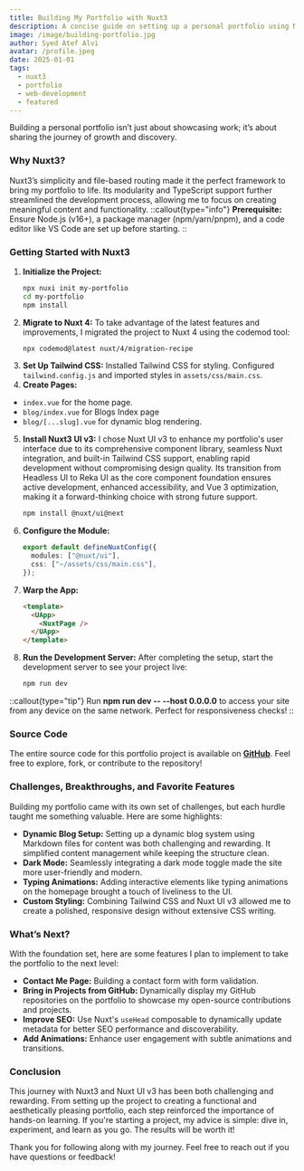 ```yaml
---
title: Building My Portfolio with Nuxt3
description: A concise guide on setting up a personal portfolio using Nuxt 3 and Nuxt UI v3, highlighting the steps, challenges, and features implemented.
image: /image/building-portfolio.jpg
author: Syed Atef Alvi
avatar: /profile.jpeg
date: 2025-01-01
tags:
  - nuxt3
  - portfolio
  - web-development
  - featured
---
```


Building a personal portfolio isn’t just about showcasing work; it’s about sharing the journey of growth and discovery.

### Why Nuxt3?

Nuxt3’s simplicity and file-based routing made it the perfect framework to bring my portfolio to life. Its modularity and TypeScript support further streamlined the development process, allowing me to focus on creating meaningful content and functionality.
::callout{type="info"}
**Prerequisite:** Ensure Node.js (v16+), a package manager (npm/yarn/pnpm), and a code editor like VS Code are set up before starting.
::

### Getting Started with Nuxt3

1. **Initialize the Project:**
   ```bash
   npx nuxi init my-portfolio
   cd my-portfolio
   npm install
   ```
2. **Migrate to Nuxt 4:** To take advantage of the latest features and improvements, I migrated the project to Nuxt 4 using the codemod tool:
   ```bash
   npx codemod@latest nuxt/4/migration-recipe
   ```
3. **Set Up Tailwind CSS:** Installed Tailwind CSS for styling.
   Configured `tailwind.config.js` and imported styles in `assets/css/main.css`.
4. **Create Pages:**

- `index.vue` for the home page.
- `blog/index.vue` for Blogs Index page
- `blog/[...slug].vue` for dynamic blog rendering.

5. **Install Nuxt3 UI v3:** I chose Nuxt UI v3 to enhance my portfolio's user interface due to its comprehensive component library, seamless Nuxt integration, and built-in Tailwind CSS support, enabling rapid development without compromising design quality. Its transition from Headless UI to Reka UI as the core component foundation ensures active development, enhanced accessibility, and Vue 3 optimization, making it a forward-thinking choice with strong future support.
   ```bash
   npm install @nuxt/ui@next
   ```
6. **Configure the Module:**

   ```ts
   export default defineNuxtConfig({
     modules: ["@nuxt/ui"],
     css: ["~/assets/css/main.css"],
   });
   ```

7. **Warp the App:**
   ```html
   <template>
     <UApp>
       <NuxtPage />
     </UApp>
   </template>
   ```
8. **Run the Development Server:** After completing the setup, start the development server to see your project live:
   ```bash
   npm run dev
   ```

::callout{type="tip"}
Run **npm run dev -- --host 0.0.0.0** to access your site from any device on the same network. Perfect for responsiveness checks!
::

### Source Code

The entire source code for this portfolio project is available on **[GitHub](https://github.com/atefalvi/v3pf)**. Feel free to explore, fork, or contribute to the repository!

### Challenges, Breakthroughs, and Favorite Features

Building my portfolio came with its own set of challenges, but each hurdle taught me something valuable. Here are some highlights:

- **Dynamic Blog Setup:** Setting up a dynamic blog system using Markdown files for content was both challenging and rewarding. It simplified content management while keeping the structure clean.
- **Dark Mode:** Seamlessly integrating a dark mode toggle made the site more user-friendly and modern.
- **Typing Animations:** Adding interactive elements like typing animations on the homepage brought a touch of liveliness to the UI.
- **Custom Styling:** Combining Tailwind CSS and Nuxt UI v3 allowed me to create a polished, responsive design without extensive CSS writing.

### What’s Next?

With the foundation set, here are some features I plan to implement to take the portfolio to the next level:

- **Contact Me Page:** Building a contact form with form validation.
- **Bring in Projects from GitHub:** Dynamically display my GitHub repositories on the portfolio to showcase my open-source contributions and projects.
- **Improve SEO:** Use Nuxt's `useHead` composable to dynamically update metadata for better SEO performance and discoverability.
- **Add Animations:** Enhance user engagement with subtle animations and transitions.

### Conclusion

This journey with Nuxt3 and Nuxt UI v3 has been both challenging and rewarding. From setting up the project to creating a functional and aesthetically pleasing portfolio, each step reinforced the importance of hands-on learning. If you're starting a project, my advice is simple: dive in, experiment, and learn as you go. The results will be worth it!

Thank you for following along with my journey. Feel free to reach out if you have questions or feedback!
